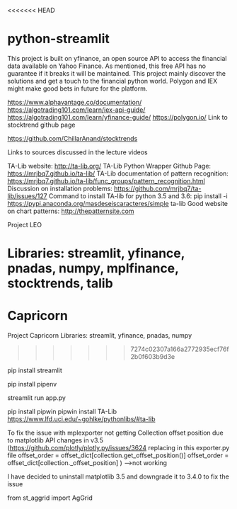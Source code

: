 <<<<<<< HEAD
# python-streamlit

This project is built on yfinance, an open source API to access the financial data available on Yahoo Finance.
As mentioned, this free API has no guarantee if it breaks it will be maintained.
This project mainly discover the solutions and get a touch to the financial python world.
Polygon and IEX might make good bets in future for the platform.

https://www.alphavantage.co/documentation/
https://algotrading101.com/learn/iex-api-guide/
https://algotrading101.com/learn/yfinance-guide/
https://polygon.io/
Link to stocktrend github page

https://github.com/ChillarAnand/stocktrends

Links to sources discussed in the lecture videos

TA-Lib website: http://ta-lib.org/
TA-Lib Python Wrapper Github Page: https://mrjbq7.github.io/ta-lib/
TA-Lib documentation of pattern recognition: https://mrjbq7.github.io/ta-lib/func_groups/pattern_recognition.html
Discussion on installation problems: https://github.com/mrjbq7/ta-lib/issues/127
Command to install TA-lib for python 3.5 and 3.6: pip install -i https://pypi.anaconda.org/masdeseiscaracteres/simple ta-lib
Good website on chart patterns: http://thepatternsite.com

Project LEO

Libraries: streamlit, yfinance, pnadas, numpy, mplfinance, stocktrends, talib
=======
# Capricorn
Project Capricorn 
Libraries: streamlit, yfinance, pnadas, numpy
>>>>>>> 7274c02307a166a2772935ecf76f2b0f603b9d3e

pip install streamlit

pip install pipenv

streamlit run app.py

pip install pipwin
pipwin install TA-Lib
https://www.lfd.uci.edu/~gohlke/pythonlibs/#ta-lib

To fix the issue with mplexporter not getting Collection offset position due to matplotlib API changes in v3.5
(https://github.com/plotly/plotly.py/issues/3624
replacing in this exporter.py file
offset_order = offset_dict[collection.get_offset_position()]
offset_order = offset_dict[collection._offset_position] ) -->not working

I have decided to uninstall matplotlib 3.5 and downgrade it to 3.4.0 to fix the issue

from st_aggrid import AgGrid

